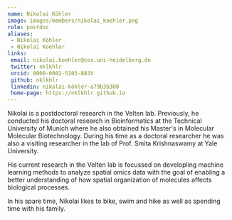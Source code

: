 ```yaml
---
name: Nikolai Köhler
image: images/members/nikolai_koehler.png
role: postdoc
aliases:
 - Nikolai Köhler
 - Nikolai Koehler
links:
 email: nikolai.koehler@cos.uni-heidelberg.de
 twitter: nklkhlr
 orcid: 0000-0002-5103-883X
 github: nklkhlr
 linkedin: nikolai-köhler-a79b3b300
 home-page: https://nklkhlr.github.io
---
```


Nikolai is a postdoctoral research in the Velten lab.
Previously, he conducted his doctoral research in Bioinformatics at the Technical University of Munich where he also obtained his Master's in Molecular Molecular Biotechnology.
During his time as a doctoral researcher he was also a visiting researcher in the lab of Prof. Smita Krishnaswamy at Yale University.

His current research in the Velten lab is focussed on developling machine learning methods to analyze spatial omics data with the goal of enabling a better understanding of how spatial organization of molecules affects biological processes.

In his spare time, Nikolai likes to bike, swim and hike as well as spending time with his family.
